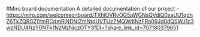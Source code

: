 #Miro board documentation
A detailed documentation of our project - https://miro.com/welcomeonboard/TXhiUVRvOG5aWGNsQVdiQ0xaUU1qdnZ6TkZQRGZjYmRCdmRiNDNIZmNtdUVTUzZMQWdINzFRa09Jd0dQSWJ1c3wzNDU4NzY0NTk1NzMzNjczOTY3fDI=?share_link_id=707180379651
